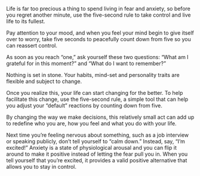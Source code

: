 Life is far too precious a thing to spend living in fear and anxiety, so before you regret another minute, use the five-second rule to take control and live life to its fullest.

Pay attention to your mood, and when you feel your mind begin to give itself over to worry, take five seconds to peacefully count down from five so you can reassert control.

As soon as you reach “one,” ask yourself these two questions: “What am I grateful for in this moment?” and “What do I want to remember?”

Nothing is set in stone. Your habits, mind-set and personality traits are flexible and subject to change. 

Once you realize this, your life can start changing for the better. To help facilitate this change, use the five-second rule, a simple tool that can help you adjust your “default” reactions by counting down from five. 

By changing the way we make decisions, this relatively small act can add up to redefine who you are, how you feel and what you do with your life.

Next time you’re feeling nervous about something, such as a job interview or speaking publicly, don’t tell yourself to “calm down.” Instead, say, “I’m excited!” Anxiety is a state of physiological arousal and you can flip it around to make it positive instead of letting the fear pull you in. When you tell yourself that you’re excited, it provides a valid positive alternative that allows you to stay in control.